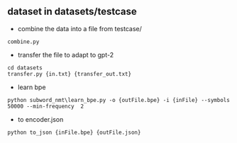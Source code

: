 ## dataset in datasets/testcase

- combine the data into a file from testcase/
```
combine.py
```

- transfer the file to adapt to gpt-2
```
cd datasets
transfer.py {in.txt} {transfer_out.txt}
```

- learn bpe
```
python subword_nmt\learn_bpe.py -o {outFile.bpe} -i {inFile} --symbols 50000 --min-frequency  2
```

- to encoder.json
```
python to_json {inFile.bpe} {outFile.json}
```
